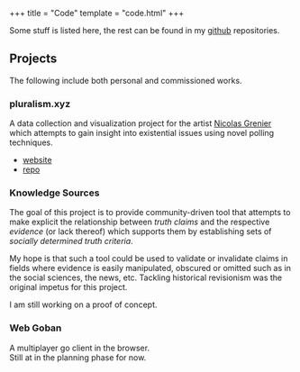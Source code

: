 +++
title = "Code"
template = "code.html"
+++

Some stuff is listed here, the rest can be found in my [github](https://www.github.com/nilueps) repositories.

## Projects

The following include both personal and commissioned works.

### pluralism.xyz

A data collection and visualization project for the artist [Nicolas Grenier](https://nicolasgrenier.com/) which attempts to gain insight into existential issues using novel polling techniques.
- [website](https://pluralism.xyz/)
- [repo](https://github.com/mappingpoll)


### Knowledge Sources

The goal of this project is to provide community-driven tool that attempts to make explicit the relationship between *truth claims* and the respective *evidence* (or lack thereof) which supports them by establishing sets of *socially determined truth criteria*.

My hope is that such a tool could be used to validate or invalidate claims in fields where evidence is easily manipulated, obscured or omitted such as in the social sciences, the news, etc. Tackling historical revisionism was the original impetus for this project.

I am still working on a proof of concept.

### Web Goban

A multiplayer go client in the browser.\
Still at in the planning phase for now.

